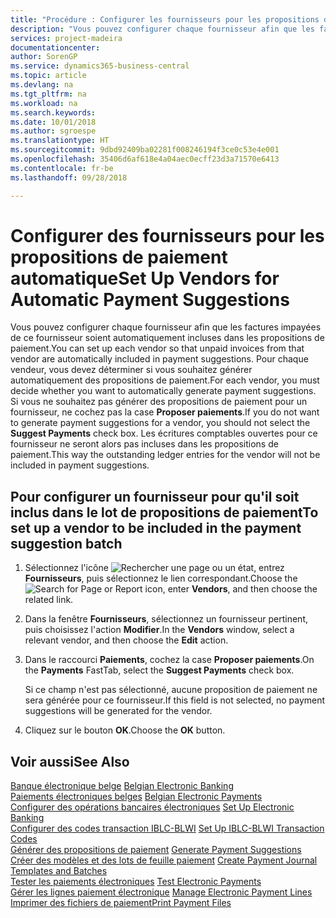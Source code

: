 ```yaml
---
title: "Procédure : Configurer les fournisseurs pour les propositions de paiement automatique"
description: "Vous pouvez configurer chaque fournisseur afin que les factures impayées de ce fournisseur soient automatiquement incluses dans les propositions de paiement."
services: project-madeira
documentationcenter: 
author: SorenGP
ms.service: dynamics365-business-central
ms.topic: article
ms.devlang: na
ms.tgt_pltfrm: na
ms.workload: na
ms.search.keywords: 
ms.date: 10/01/2018
ms.author: sgroespe
ms.translationtype: HT
ms.sourcegitcommit: 9dbd92409ba02281f008246194f3ce0c53e4e001
ms.openlocfilehash: 35406d6af618e4a04aec0ecff23d3a71570e6413
ms.contentlocale: fr-be
ms.lasthandoff: 09/28/2018

---
```

# <a name="set-up-vendors-for-automatic-payment-suggestions"></a><span data-ttu-id="5d70c-103">Configurer des fournisseurs pour les propositions de paiement automatique</span><span class="sxs-lookup"><span data-stu-id="5d70c-103">Set Up Vendors for Automatic Payment Suggestions</span></span>
<span data-ttu-id="5d70c-104">Vous pouvez configurer chaque fournisseur afin que les factures impayées de ce fournisseur soient automatiquement incluses dans les propositions de paiement.</span><span class="sxs-lookup"><span data-stu-id="5d70c-104">You can set up each vendor so that unpaid invoices from that vendor are automatically included in payment suggestions.</span></span> <span data-ttu-id="5d70c-105">Pour chaque vendeur, vous devez déterminer si vous souhaitez générer automatiquement des propositions de paiement.</span><span class="sxs-lookup"><span data-stu-id="5d70c-105">For each vendor, you must decide whether you want to automatically generate payment suggestions.</span></span> <span data-ttu-id="5d70c-106">Si vous ne souhaitez pas générer des propositions de paiement pour un fournisseur, ne cochez pas la case **Proposer paiements**.</span><span class="sxs-lookup"><span data-stu-id="5d70c-106">If you do not want to generate payment suggestions for a vendor, you should not select the **Suggest Payments** check box.</span></span> <span data-ttu-id="5d70c-107">Les écritures comptables ouvertes pour ce fournisseur ne seront alors pas incluses dans les propositions de paiement.</span><span class="sxs-lookup"><span data-stu-id="5d70c-107">This way the outstanding ledger entries for the vendor will not be included in payment suggestions.</span></span>  

## <a name="to-set-up-a-vendor-to-be-included-in-the-payment-suggestion-batch"></a><span data-ttu-id="5d70c-108">Pour configurer un fournisseur pour qu'il soit inclus dans le lot de propositions de paiement</span><span class="sxs-lookup"><span data-stu-id="5d70c-108">To set up a vendor to be included in the payment suggestion batch</span></span>  

1.  <span data-ttu-id="5d70c-109">Sélectionnez l'icône ![Rechercher une page ou un état](../../media/ui-search/search_small.png "icône Rechercher une page ou un état"), entrez **Fournisseurs**, puis sélectionnez le lien correspondant.</span><span class="sxs-lookup"><span data-stu-id="5d70c-109">Choose the ![Search for Page or Report](../../media/ui-search/search_small.png "Search for Page or Report icon") icon, enter **Vendors**, and then choose the related link.</span></span>  
2.  <span data-ttu-id="5d70c-110">Dans la fenêtre **Fournisseurs**, sélectionnez un fournisseur pertinent, puis choisissez l'action **Modifier**.</span><span class="sxs-lookup"><span data-stu-id="5d70c-110">In the **Vendors** window, select a relevant vendor, and then choose the **Edit** action.</span></span>  
3.  <span data-ttu-id="5d70c-111">Dans le raccourci **Paiements**, cochez la case **Proposer paiements**.</span><span class="sxs-lookup"><span data-stu-id="5d70c-111">On the **Payments** FastTab, select the **Suggest Payments** check box.</span></span>  

    <span data-ttu-id="5d70c-112">Si ce champ n'est pas sélectionné, aucune proposition de paiement ne sera générée pour ce fournisseur.</span><span class="sxs-lookup"><span data-stu-id="5d70c-112">If this field is not selected, no payment suggestions will be generated for the vendor.</span></span>  

4.  <span data-ttu-id="5d70c-113">Cliquez sur le bouton **OK**.</span><span class="sxs-lookup"><span data-stu-id="5d70c-113">Choose the **OK** button.</span></span>  
  
## <a name="see-also"></a><span data-ttu-id="5d70c-114">Voir aussi</span><span class="sxs-lookup"><span data-stu-id="5d70c-114">See Also</span></span>  
 <span data-ttu-id="5d70c-115">[Banque électronique belge](belgian-electronic-banking.md) </span><span class="sxs-lookup"><span data-stu-id="5d70c-115">[Belgian Electronic Banking](belgian-electronic-banking.md) </span></span>  
 <span data-ttu-id="5d70c-116">[Paiements électroniques belges](belgian-electronic-payments.md) </span><span class="sxs-lookup"><span data-stu-id="5d70c-116">[Belgian Electronic Payments](belgian-electronic-payments.md) </span></span>  
 <span data-ttu-id="5d70c-117">[Configurer des opérations bancaires électroniques](how-to-set-up-electronic-banking.md) </span><span class="sxs-lookup"><span data-stu-id="5d70c-117">[Set Up Electronic Banking](how-to-set-up-electronic-banking.md) </span></span>  
 <span data-ttu-id="5d70c-118">[Configurer des codes transaction IBLC-BLWI](how-to-set-up-iblc-blwi-transaction-codes.md) </span><span class="sxs-lookup"><span data-stu-id="5d70c-118">[Set Up IBLC-BLWI Transaction Codes](how-to-set-up-iblc-blwi-transaction-codes.md) </span></span>  
 <span data-ttu-id="5d70c-119">[Générer des propositions de paiement](how-to-generate-payment-suggestions.md) </span><span class="sxs-lookup"><span data-stu-id="5d70c-119">[Generate Payment Suggestions](how-to-generate-payment-suggestions.md) </span></span>  
 <span data-ttu-id="5d70c-120">[Créer des modèles et des lots de feuille paiement](how-to-create-payment-journal-templates-and-batches.md) </span><span class="sxs-lookup"><span data-stu-id="5d70c-120">[Create Payment Journal Templates and Batches](how-to-create-payment-journal-templates-and-batches.md) </span></span>  
 <span data-ttu-id="5d70c-121">[Tester les paiements électroniques](how-to-test-electronic-payments.md) </span><span class="sxs-lookup"><span data-stu-id="5d70c-121">[Test Electronic Payments](how-to-test-electronic-payments.md) </span></span>  
 <span data-ttu-id="5d70c-122">[Gérer les lignes paiement électronique](how-to-manage-electronic-payment-lines.md) </span><span class="sxs-lookup"><span data-stu-id="5d70c-122">[Manage Electronic Payment Lines](how-to-manage-electronic-payment-lines.md) </span></span>  
 [<span data-ttu-id="5d70c-123">Imprimer des fichiers de paiement</span><span class="sxs-lookup"><span data-stu-id="5d70c-123">Print Payment Files</span></span>](how-to-print-payment-files.md)

